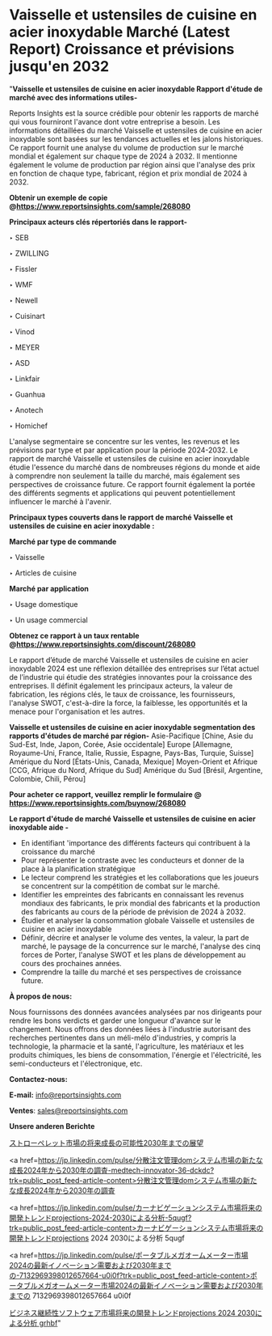 # Vaisselle et ustensiles de cuisine en acier inoxydable Marché (Latest Report) Croissance et prévisions jusqu'en 2032

"<strong>Vaisselle et ustensiles de cuisine en acier inoxydable Rapport d'étude de marché avec des informations utiles-</strong>

Reports Insights est la source crédible pour obtenir les rapports de marché qui vous fourniront l'avance dont votre entreprise a besoin. Les informations détaillées du marché Vaisselle et ustensiles de cuisine en acier inoxydable sont basées sur les tendances actuelles et les jalons historiques. Ce rapport fournit une analyse du volume de production sur le marché mondial et également sur chaque type de 2024 à 2032. Il mentionne également le volume de production par région ainsi que l'analyse des prix en fonction de chaque type, fabricant, région et prix mondial de 2024 à 2032.

<strong><b>Obtenir un exemple de copie @</b></strong><a href=https://www.reportsinsights.com/sample/268080><strong><b>https://www.reportsinsights.com/sample/268080</b></strong></a>

<b>Principaux acteurs clés répertoriés dans le rapport-</b>

<b> </b>‣ SEB

‣ ZWILLING

‣ Fissler

‣ WMF

‣ Newell

‣ Cuisinart

‣ Vinod

‣ MEYER

‣ ASD

‣ Linkfair

‣ Guanhua

‣ Anotech

‣ Homichef

L'analyse segmentaire se concentre sur les ventes, les revenus et les prévisions par type et par application pour la période 2024-2032. Le rapport de marché Vaisselle et ustensiles de cuisine en acier inoxydable étudie l'essence du marché dans de nombreuses régions du monde et aide à comprendre non seulement la taille du marché, mais également ses perspectives de croissance future. Ce rapport fournit également la portée des différents segments et applications qui peuvent potentiellement influencer le marché à l'avenir.

<strong>Principaux types couverts dans le rapport de marché Vaisselle et ustensiles de cuisine en acier inoxydable :</strong>

<strong>Marché par type de commande</strong>

‣ Vaisselle

‣ Articles de cuisine

<strong>Marché par application</strong>

‣ Usage domestique

‣ Un usage commercial

<strong><b>Obtenez ce rapport à un taux rentable @</b></strong><a href=https://www.reportsinsights.com/discount/268080><strong><b>https://www.reportsinsights.com/discount/268080</b></strong></a>

Le rapport d’étude de marché Vaisselle et ustensiles de cuisine en acier inoxydable 2024 est une réflexion détaillée des entreprises sur l’état actuel de l’industrie qui étudie des stratégies innovantes pour la croissance des entreprises. Il définit également les principaux acteurs, la valeur de fabrication, les régions clés, le taux de croissance, les fournisseurs, l'analyse SWOT, c'est-à-dire la force, la faiblesse, les opportunités et la menace pour l'organisation et les autres.

<strong>Vaisselle et ustensiles de cuisine en acier inoxydable segmentation des rapports d'études de marché par région-</strong>
Asie-Pacifique [Chine, Asie du Sud-Est, Inde, Japon, Corée, Asie occidentale]
Europe [Allemagne, Royaume-Uni, France, Italie, Russie, Espagne, Pays-Bas, Turquie, Suisse]
Amérique du Nord [États-Unis, Canada, Mexique]
Moyen-Orient et Afrique [CCG, Afrique du Nord, Afrique du Sud]
Amérique du Sud [Brésil, Argentine, Colombie, Chili, Pérou]

<strong>Pour acheter ce rapport, veuillez remplir le formulaire @   <a href=https://www.reportsinsights.com/buynow/268080>https://www.reportsinsights.com/buynow/268080</a></strong>

<strong>Le rapport d'étude de marché Vaisselle et ustensiles de cuisine en acier inoxydable aide -</strong>
<ul>
  <li>En identifiant 'importance des différents facteurs qui contribuent à la croissance du marché</li>
  <li>Pour représenter le contraste avec les conducteurs et donner de la place à la planification stratégique</li>
  <li>Le lecteur comprend les stratégies et les collaborations que les joueurs se concentrent sur la compétition de combat sur le marché.</li>
  <li>Identifier les empreintes des fabricants en connaissant les revenus mondiaux des fabricants, le prix mondial des fabricants et la production des fabricants au cours de la période de prévision de 2024 à 2032.</li>
  <li>Étudier et analyser la consommation globale Vaisselle et ustensiles de cuisine en acier inoxydable</li>
  <li>Définir, décrire et analyser le volume des ventes, la valeur, la part de marché, le paysage de la concurrence sur le marché, l'analyse des cinq forces de Porter, l'analyse SWOT et les plans de développement au cours des prochaines années.</li>
  <li>Comprendre la taille du marché et ses perspectives de croissance future.</li>
</ul>
<strong>À propos de nous:</strong>

Nous fournissons des données avancées analysées par nos dirigeants pour rendre les bons verdicts et garder une longueur d'avance sur le changement. Nous offrons des données liées à l'industrie autorisant des recherches pertinentes dans un méli-mélo d'industries, y compris la technologie, la pharmacie et la santé, l'agriculture, les matériaux et les produits chimiques, les biens de consommation, l'énergie et l'électricité, les semi-conducteurs et l'électronique, etc.

<strong>Contactez-nous:</strong>

<strong>E-mail:</strong> <a href=mailto:info@reportsinsights.com>info@reportsinsights.com</a>

<strong>Ventes</strong>: <a href=mailto:sales@reportsinsights.com>sales@reportsinsights.com</a>

<strong>Unsere anderen Berichte</strong>

<a href=https://www.linkedin.com/pulse/ストローペレット市場の将来成長の可能性2030年までの展望-reports-insights-expert-6geue/>ストローペレット市場の将来成長の可能性2030年までの展望</a>

<a href=https://jp.linkedin.com/pulse/分散注文管理domシステム市場の新たな成長2024年から2030年の調査-medtech-innovator-36-dckdc?trk=public_post_feed-article-content>分散注文管理domシステム市場の新たな成長2024年から2030年の調査</a>

<a href=https://jp.linkedin.com/pulse/カーナビゲーションシステム市場将来の開発トレンドprojections-2024-2030による分析-5qugf?trk=public_post_feed-article-content>カーナビゲーションシステム市場将来の開発トレンドprojections 2024 2030による分析 5qugf</a>

<a href=https://jp.linkedin.com/pulse/ポータブルメガオームメーター市場2024の最新イノベーション需要および2030年までの-7132969398012657664-u0i0f?trk=public_post_feed-article-content>ポータブルメガオームメーター市場2024の最新イノベーション需要および2030年までの 7132969398012657664 u0i0f</a>

<a href=https://www.linkedin.com/pulse/ビジネス継続性ソフトウェア市場将来の開発トレンドprojections-2024-2030による分析-grhbf/>ビジネス継続性ソフトウェア市場将来の開発トレンドprojections 2024 2030による分析 grhbf</a>"
